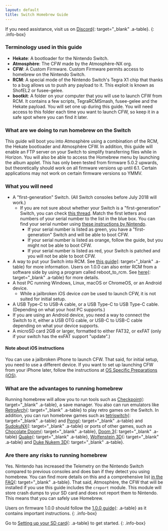 ```yaml
---
layout: default
title: Switch Homebrew Guide
---
```


If you need assistance, visit us on [Discord](https://discord.gg/C29hYvh){: target="_blank" .a-table}.
{: .info-box}


### Terminology used in this guide

- **Hekate**: A bootloader for the Nintendo Switch.
- **Atmosphère**: The CFW made by the Atmosphère-NX org.
- **CFW**: A Custom Firmware. Custom Firmware permits access to homebrew on the Nintendo Switch.
- **RCM**: A special mode of the Nintendo Switch's Tegra X1 chip that thanks to a bug allows us to push any payload to it. This exploit is known as ShofEL2 or fusee-gelee.
- **bootkit**: A folder on your computer that you will use to launch CFW from RCM. It contains a few scripts, TegraRCMSmash, fusee-gelee and the Hekate payload. You will set one up during this guide. You will need access to this folder each time you want to launch CFW, so keep it in a safe spot where you can find it later.

### What are we doing to run homebrew on the Switch

This guide will boot you into Atmosphère using a combination of the RCM, the Hekate bootloader and Atmosphère CFW. In addition, this guide will enable an FTP server on your Switch to simplify transferring files while in Horizon. You will also be able to access the Homebrew menu by launching the album applet. This has only been tested from firmware 5.0.2 upwards, but theoretically should work on all firmware versions up until 6.1. Certain applications may not work on certain firmware versions so YMMV.

### What you will need

- A "first-generation" Switch. (All Switch consoles before July 2018 will work.) 
    - If you are not sure about whether your Switch is a "first-generation" Switch, you can check [this thread](https://gbatemp.net/threads/switch-informations-by-serial-number.481215/). Match the first letters and numbers of your serial number to the list in the blue box. You can find your serial number using [these instructions by Nintendo](https://www.nintendo.com.au/how-to-find-the-serial-number-of-your-console). 
        - If your serial number is listed as green, you have a "first-generation" Switch and will be able to boot CFW. 
        - If your serial number is listed as orange, follow the guide, but you might not be able to boot CFW. 
        - If your serial number is listed as red, your Switch is patched and you will not be able to boot CFW.
- A way to put your Switch into RCM. See [this guide](https://xghostboyx.github.io/RCM-Guide){: target="_blank" .a-table} for more information. Users on 1.0.0 can also enter RCM from a software side by using a program called reboot_to_rcm. See [here](1-0-0.html){: target="_blank" .a-table} for more details.
- A host PC running Windows, Linux, macOS or ChromeOS, or an Android device.
  - While a jailbroken iOS device _can_ be used to launch CFW, it is not suited for initial setup.
- A USB Type-C to USB-A cable, or a USB Type-C to USB Type-C cable. (Depending on what your host PC supports.)
- If you are using an Android device, you need a way to connect the Switch to it, either a USB OTG cable, or USB-C to USB-C cable depending on what your device supports.
- A microSD card 2GB or larger, formatted to either FAT32, or exFAT (only if your switch has the exFAT support "update".)

#### Note about iOS instructions

You can use a jailbroken iPhone to launch CFW. That said, for initial setup, you need to use a different device. If you want to set up launching CFW from your iPhone later, follow the instructions at [OS Specific Preparations (iOS)](os-specific-preparations/ios.html).

### What are the advantages to running homebrew

Running homebrew will allow you to run tools such as [Checkpoint](https://github.com/BernardoGiordano/Checkpoint){: target="_blank" .a-table}, a save manager.
You also can run emulators like [RetroArch](https://www.retroarch.com/?page=platforms){: target="_blank" .a-table} to play retro games on the Switch.
In addition, you can run homebrew games such as [tetriswitch](https://gbatemp.net/threads/tetriswitch-a-tetris-clone-for-the-switch.498481){: target="_blank" .a-table} and [Pong](https://github.com/I-EAT-CHEEZE-YO/switch_sdl_pong){: target="_blank" .a-table} and [SudokuNX](https://github.com/ZetaDesigns/SudokuNX){: target="_blank" .a-table} or ports of other games, such as [Chocolate Doom](https://gbatemp.net/threads/chocolate-doom-ported-to-the-nintendo-switch.506909/){: target="_blank" .a-table}, [Doom 3](https://github.com/fgsfdsfgs/dhewm3){: target="_blank" .a-table} [Quake](https://github.com/fgsfdsfgs/nxquake){: target="_blank" .a-table}, [Wolfenstein 3D](https://gbatemp.net/threads/wolfenstein-3d-port.508755/){: target="_blank" .a-table} and [Duke Nukem 3D](https://gbatemp.net/threads/duke-nukem-3d.502386/){: target="_blank" .a-table}.

### Are there any risks to running homebrew

Yes. Nintendo has increased the Telemetry on the Nintendo Switch compared to previous consoles and does ban if they detect you using homebrew. You can find more details on this and a comprehensive list [in the FAQ](faq.html#ban){: target="_blank" .a-table}. That said, Atmosphère, the CFW that will be installed if you use this guide includes the `creport` module. This module will store crash dumps to your SD card and does not report them to Nintendo. This means that you can safely use Homebrew.

Users on firmware 1.0.0 should follow the [1.0.0 guide](1-0-0.html){: .a-table} as it contains important instructions.
{: .info-box}

Go to [Setting up your SD card](sdcard.html){: .a-table} to get started.
{: .info-box}
